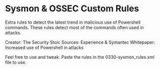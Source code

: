 # Sysmon & OSSEC Custom Rules

Extra rules to detect the latest trend in malicious use of Powershell commands.
These rules detect most of the commands often used in attacks.

Creator: The Security Stoic
Sources: Experience & Symantec Whitepaper: Increased use of Powershell in attacks

Feel free to use and tweak.
Paste the rules in the 0330-sysmon_rules.xml file to use.
